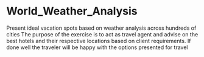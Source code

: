 # World_Weather_Analysis
Present ideal vacation spots based on weather analysis across hundreds of cities
The purpose of the exercise is to act as travel agent and advise on the best hotels and their respective locations based on client requirements. 
If done well the traveler will be happy with the options presented for travel 


